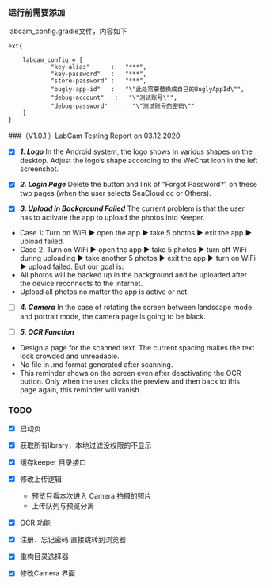 ### 运行前需要添加 
labcam_config.gradle文件，内容如下
```
ext{

    labcam_config = [
            "key-alias"      :   "***",
            "key-password"   :   "***",
            "store-password" :   "***",
            "bugly-app-id"   :   "\"此处需要替换成自己的BuglyAppId\"",
            "debug-account"   :   "\"测试账号\"",
            "debug-password"   :   "\"测试账号的密码\""
    ]
}
```


###（V1.0.1 ）LabCam Testing Report on 03.12.2020
- [x] ***1. Logo*** 
In the Android system, the logo shows in various shapes on the desktop. Adjust the logo’s
shape according to the WeChat icon in the left screenshot.

- [x] ***2. Login Page***
Delete the button and link of “Forgot Password?” on these two pages (when the user selects
SeaCloud.cc or Others).

- [x] ***3. Upload in Background Failed***
The current problem is that the user has to activate the app to upload the photos into Keeper.
- Case 1: Turn on WiFi ▶ open the app ▶ take 5 photos ▶ exit the app ▶ upload failed.
- Case 2: Turn on WiFi ▶ open the app ▶ take 5 photos ▶ turn off WiFi during uploading ▶
take another 5 photos ▶ exit the app ▶ turn on WiFi ▶ upload failed.
But our goal is:
- All photos will be backed up in the background and be uploaded after the device
reconnects to the internet.
- Upload all photos no matter the app is active or not.

- [ ] ***4. Camera***
In the case of rotating the screen between landscape mode and portrait mode, the camera
page is going to be black.

- [ ] ***5. OCR Function***
- Design a page for the scanned text. The current spacing makes the text look crowded and
unreadable.
- No file in .md format generated after scanning.
- This reminder shows on the screen even after deactivating the OCR button. Only when the
user clicks the preview and then back to this page again, this reminder will vanish.


### TODO 
- [x] 启动页
- [x] 获取所有library，本地过滤没权限的不显示
- [x] 缓存keeper 目录接口
- [x] 修改上传逻辑
    - 预览只看本次进入 Camera 拍摄的照片
    - 上传队列与预览分离
- [x] OCR 功能
- [x] 注册、忘记密码 直接跳转到浏览器
- [x] 重构目录选择器
- [x] 修改Camera 界面

